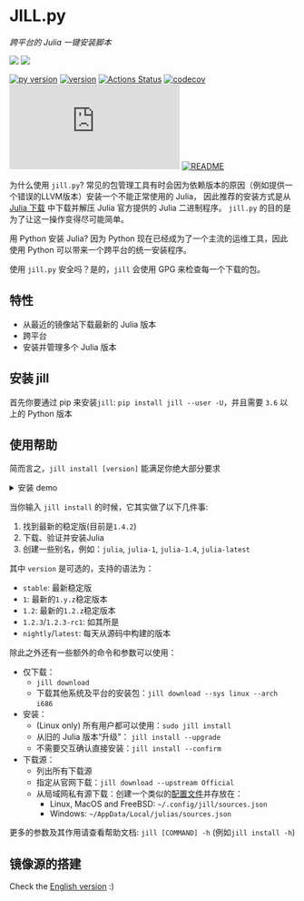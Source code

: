 # JILL.py

_跨平台的 Julia 一键安装脚本_

![](https://img.shields.io/badge/system-Windows%7CmacOS%7CLinux%7CFreeBSD-yellowgreen)
![](https://img.shields.io/badge/arch-i686%7Cx86__64%7CARMv7%7CARMv8-yellowgreen)

[![py version](https://img.shields.io/pypi/pyversions/jill.svg?logo=python&logoColor=white)](https://pypi.org/project/jill)
[![version](https://img.shields.io/pypi/v/jill.svg)](https://github.com/johnnychen94/jill.py/releases)
[![Actions Status](https://github.com/johnnychen94/jill.py/workflows/Unit%20test/badge.svg
)](https://github.com/johnnychen94/jill.py/actions)
[![codecov](https://codecov.io/gh/johnnychen94/jill.py/branch/master/graph/badge.svg)](https://codecov.io/gh/johnnychen94/jill.py)
[![release-date](https://img.shields.io/github/release-date/johnnychen94/jill.py)](https://github.com/johnnychen94/jill.py/releases)
[![README](https://img.shields.io/badge/README-English-blue)](README.md)

为什么使用 `jill.py`? 常见的包管理工具有时会因为依赖版本的原因（例如提供一个错误的LLVM版本）安装一个不能正常使用的 Julia，
因此推荐的安装方式是从 [Julia 下载](https://julialang.org/downloads/) 中下载并解压 Julia 官方提供的 Julia 二进制程序。
`jill.py` 的目的是为了让这一操作变得尽可能简单。

用 Python 安装 Julia? 因为 Python 现在已经成为了一个主流的运维工具，因此使用 Python 可以带来一个跨平台的统一安装程序。

使用 `jill.py` 安全吗？是的，`jill` 会使用 GPG 来检查每一个下载的包。

## 特性

* 从最近的镜像站下载最新的 Julia 版本
* 跨平台
* 安装并管理多个 Julia 版本

## 安装 jill

首先你要通过 pip 来安装`jill`: `pip install jill --user -U`，并且需要 `3.6` 以上的 Python 版本


## 使用帮助

简而言之，`jill install [version]` 能满足你绝大部分要求

<details>
<summary>安装 demo</summary>
<img class="install" src="screenshots/install_demo.png"/>
</details>

当你输入 `jill install` 的时候，它其实做了以下几件事:

1. 找到最新的稳定版(目前是`1.4.2`)
2. 下载、验证并安装Julia
3. 创建一些别名，例如：`julia`, `julia-1`, `julia-1.4`, `julia-latest`

其中 `version` 是可选的，支持的语法为：

- `stable`: 最新稳定版
- `1`: 最新的`1.y.z`稳定版本
- `1.2`: 最新的`1.2.z`稳定版本
- `1.2.3`/`1.2.3-rc1`: 如其所是
- `nightly`/`latest`: 每天从源码中构建的版本

除此之外还有一些额外的命令和参数可以使用：

* 仅下载：
    - `jill download`
    - 下载其他系统及平台的安装包：`jill download --sys linux --arch i686`
* 安装：
    - (Linux only) 所有用户都可以使用：`sudo jill install`
    - 从旧的 Julia 版本“升级”： `jill install --upgrade`
    - 不需要交互确认直接安装：`jill install --confirm`
* 下载源：
    - 列出所有下载源
    - 指定从官网下载：`jill download --upstream Official`
    - 从局域网私有源下载：创建一个类似的[配置文件](jill/config/sources.json)并存放在：
        * Linux, MacOS and FreeBSD: `~/.config/jill/sources.json`
        * Windows: `~/AppData/Local/julias/sources.json`

更多的参数及其作用请查看帮助文档: `jill [COMMAND] -h` (例如`jill install -h`)

## 镜像源的搭建

Check the [English version](README.md) :)
